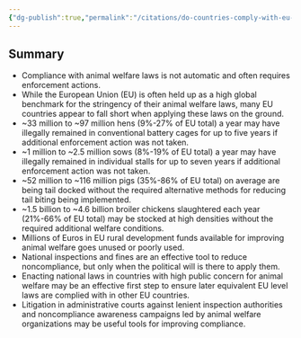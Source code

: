 ```yaml
---
{"dg-publish":true,"permalink":"/citations/do-countries-comply-with-eu-animal-welfare-laws-rethink-priorities/","tags":["#EU"],"created":"2025-10-23T17:42:46.690+01:00","updated":"2025-10-23T18:12:10.259+01:00"}
---
```


## Summary
*   Compliance with animal welfare laws is not automatic and often requires enforcement actions.
*   While the European Union (EU) is often held up as a high global benchmark for the stringency of their animal welfare laws, many EU countries appear to fall short when applying these laws on the ground.
*   ~33 million to ~97 million hens (9%-27% of EU total) a year may have illegally remained in conventional battery cages for up to five years if additional enforcement action was not taken.
*   ~1 million to ~2.5 million sows (8%-19% of EU total) a year may have illegally remained in individual stalls for up to seven years if additional enforcement action was not taken.
*   ~52 million to ~116 million pigs (35%-86% of EU total) on average are being tail docked without the required alternative methods for reducing tail biting being implemented.
*   ~1.5 billion to ~4.6 billion broiler chickens slaughtered each year (21%-66% of EU total) may be stocked at high densities without the required additional welfare conditions.
*   Millions of Euros in EU rural development funds available for improving animal welfare goes unused or poorly used.
*   National inspections and fines are an effective tool to reduce noncompliance, but only when the political will is there to apply them.
*   Enacting national laws in countries with high public concern for animal welfare may be an effective first step to ensure later equivalent EU level laws are complied with in other EU countries.
*   Litigation in administrative courts against lenient inspection authorities and noncompliance awareness campaigns led by animal welfare organizations may be useful tools for improving compliance.